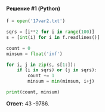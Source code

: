 #### Решение #1 (Python)
```python
f = open('17var2.txt')

sqrs = [i**2 for i in range(100)]
s = [int(i) for i in f.readlines()]

count = 0
minsum = float('inf')

for i, j in zip(s, s[1:]):
	if (i in sqrs) or (j in sqrs):
		count += 1
		minsum = min(minsum, i+j)

print(count, minsum)
```
**Ответ:** 43 -9786.

